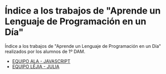 # Índice a los trabajos de "Aprende un Lenguaje de Programación en un Día"

Índice a los trabajos de "Aprende un Lenguaje de Programación en un Día" realizados por los alumnos de 1º DAM.

* [EQUIPO ALA - JAVASCRIPT](https://github.com/AlvaroCamposVega/aprende-un-lenguaje-en-un-dia)
* [EQUIPO LÉJIA - JULIA](https://github.com/torrespedrob/aprende-un-lenguaje-en-un-dia)
